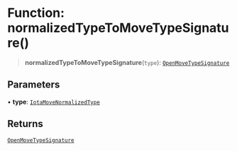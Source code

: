 # Function: normalizedTypeToMoveTypeSignature()

> **normalizedTypeToMoveTypeSignature**(`type`): [`OpenMoveTypeSignature`](../type-aliases/OpenMoveTypeSignature.md)

## Parameters

• **type**: [`IotaMoveNormalizedType`](../../client/type-aliases/IotaMoveNormalizedType.md)

## Returns

[`OpenMoveTypeSignature`](../type-aliases/OpenMoveTypeSignature.md)
